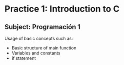 # Practice 1: Introduction to C
## Subject: Programación 1

Usage of basic concepts such as:
- Basic structure of main function
- Variables and constants
- if statement

